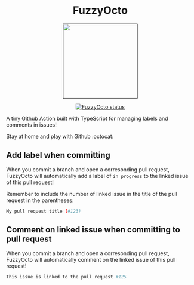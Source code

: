 <h1 align="center">
  FuzzyOcto
</h1>

<p align="center">
  <a href="">
    <img alt="" src="https://images.emojiterra.com/google/android-nougat/512px/1f419.png" width="200" />
  </a>
</p>

<p align="center">
  <a href=""><img alt="FuzzyOcto status" src="https://github.com/muachilin/FuzzyOcto/workflows/FuzzyOcto-Test/badge.svg"></a>
</p>


A tiny Github Action built with TypeScript for managing labels and comments in issues!

Stay at home and play with Github :octocat:


## Add label when committing

When you commit a branch and open a corresonding pull request, FuzzyOcto will automatically add a label of `in progress` to the linked issue of this pull request!

Remember to include the number of linked issue in the title of the pull request in the parentheses:

```bash
My pull request title (#123)
```

## Comment on linked issue when committing to pull request

When you commit a branch and open a corresonding pull request, FuzzyOcto will automatically comment on the linked issue of this pull request!

```bash
This issue is linked to the pull request #125
```
